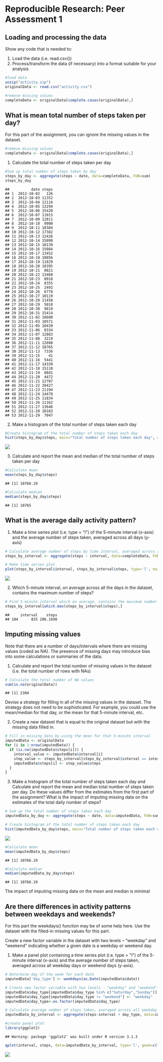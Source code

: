# Reproducible Research: Peer Assessment 1
## Loading and processing the data
Show any code that is needed to:

1. Load the data (i.e. read.csv())
2. Process/transform the data (if necessary) into a format suitable for your analysis

```r
#load data
unzip("activity.zip")
originalData <- read.csv("activity.csv")

#remove missing values
completeData <- originalData[complete.cases(originalData),]
```
## What is mean total number of steps taken per day?

For this part of the assignment, you can ignore the missing values in the dataset.


```r
#remove missing values
completeData <- originalData[complete.cases(originalData),]
```

1. Calculate the total number of steps taken per day

```r
#Sum up total number of steps taken by day
steps_by_day <- aggregate(steps ~ date, data=completeData, FUN=sum)
steps_by_day
```

```
##          date steps
## 1  2012-10-02   126
## 2  2012-10-03 11352
## 3  2012-10-04 12116
## 4  2012-10-05 13294
## 5  2012-10-06 15420
## 6  2012-10-07 11015
## 7  2012-10-09 12811
## 8  2012-10-10  9900
## 9  2012-10-11 10304
## 10 2012-10-12 17382
## 11 2012-10-13 12426
## 12 2012-10-14 15098
## 13 2012-10-15 10139
## 14 2012-10-16 15084
## 15 2012-10-17 13452
## 16 2012-10-18 10056
## 17 2012-10-19 11829
## 18 2012-10-20 10395
## 19 2012-10-21  8821
## 20 2012-10-22 13460
## 21 2012-10-23  8918
## 22 2012-10-24  8355
## 23 2012-10-25  2492
## 24 2012-10-26  6778
## 25 2012-10-27 10119
## 26 2012-10-28 11458
## 27 2012-10-29  5018
## 28 2012-10-30  9819
## 29 2012-10-31 15414
## 30 2012-11-02 10600
## 31 2012-11-03 10571
## 32 2012-11-05 10439
## 33 2012-11-06  8334
## 34 2012-11-07 12883
## 35 2012-11-08  3219
## 36 2012-11-11 12608
## 37 2012-11-12 10765
## 38 2012-11-13  7336
## 39 2012-11-15    41
## 40 2012-11-16  5441
## 41 2012-11-17 14339
## 42 2012-11-18 15110
## 43 2012-11-19  8841
## 44 2012-11-20  4472
## 45 2012-11-21 12787
## 46 2012-11-22 20427
## 47 2012-11-23 21194
## 48 2012-11-24 14478
## 49 2012-11-25 11834
## 50 2012-11-26 11162
## 51 2012-11-27 13646
## 52 2012-11-28 10183
## 53 2012-11-29  7047
```
2. Make a histogram of the total number of steps taken each day

```r
#Create histogram of the total number of steps taken each day
hist(steps_by_day$steps, main="Total number of steps taken each day", xlab="Number of steps")
```

![](PA1_template_files/figure-html/unnamed-chunk-4-1.png) 

3. Calculate and report the mean and median of the total number of steps taken per day

```r
#Calculate mean
mean(steps_by_day$steps)
```

```
## [1] 10766.19
```

```r
#Calculate median
median(steps_by_day$steps)
```

```
## [1] 10765
```

## What is the average daily activity pattern?

1. Make a time series plot (i.e. type = "l") of the 5-minute interval (x-axis) and the average number of steps taken, averaged across all days (y-axis)

```r
# Calculate average number of steps by time interval, averaged across all days
steps_by_interval <- aggregate(steps ~ interval, data=completeData, FUN=mean)

# Make time series plot
plot(steps_by_interval$interval, steps_by_interval$steps, type='l', main="Average number of steps by time interval", xlab="Time interval", ylab="Average number of steps")
```

![](PA1_template_files/figure-html/unnamed-chunk-6-1.png) 

2. Which 5-minute interval, on average across all the days in the dataset, contains the maximum number of steps?

```r
# Find 5-minute interval which on average, contains the maximum number of steps
steps_by_interval[which.max(steps_by_interval$steps),]
```

```
##     interval    steps
## 104      835 206.1698
```
## Imputing missing values

Note that there are a number of days/intervals where there are missing values (coded as NA). The presence of missing days may introduce bias into some calculations or summaries of the data.

1. Calculate and report the total number of missing values in the dataset (i.e. the total number of rows with NAs)


```r
# Calculate the total number of NA values
sum(is.na(originalData))
```

```
## [1] 2304
```

Devise a strategy for filling in all of the missing values in the dataset. The strategy does not need to be sophisticated. For example, you could use the mean/median for that day, or the mean for that 5-minute interval, etc.

2. Create a new dataset that is equal to the original dataset but with the missing data filled in.


```r
# Fill in missing data by using the mean for that 5-minute interval
imputedData <- originalData
for (i in 1:nrow(imputedData)) {
  if (is.na(imputedData$steps[i])) {
    interval_value <- imputedData$interval[i]
    step_value <- steps_by_interval[steps_by_interval$interval == interval_value,]
    imputedData$steps[i] <- step_value$steps
  }
}  
```
3. Make a histogram of the total number of steps taken each day and Calculate and report the mean and median total number of steps taken per day. Do these values differ from the estimates from the first part of the assignment? What is the impact of imputing missing data on the estimates of the total daily number of steps?

```r
# Sum up the total number of steps taken each day
imputedData_by_day <- aggregate(steps ~ date, data=imputedData, FUN=sum)

# Create histogram of the total number of steps taken each day
hist(imputedData_by_day$steps, main="Total number of steps taken each day", xlab="Number of steps")
```

![](PA1_template_files/figure-html/unnamed-chunk-10-1.png) 

```r
#Calculate mean
mean(imputedData_by_day$steps)
```

```
## [1] 10766.19
```

```r
#Calculate median
median(imputedData_by_day$steps)
```

```
## [1] 10766.19
```

The impact of imputing missing data on the mean and median is minimal

## Are there differences in activity patterns between weekdays and weekends?

For this part the weekdays() function may be of some help here. Use the dataset with the filled-in missing values for this part.

Create a new factor variable in the dataset with two levels – “weekday” and “weekend” indicating whether a given date is a weekday or weekend day.

1. Make a panel plot containing a time series plot (i.e. type = "l") of the 5-minute interval (x-axis) and the average number of steps taken, averaged across all weekday days or weekend days (y-axis). 


```r
# Determine day of the week for each date
imputedData['day_type'] <- weekdays(as.Date(imputedData$date))

# Create new factor variable with two levels - "weekday" and "weekend"
imputedData$day_type[imputedData$day_type %in% c("Saturday","Sunday")] <- "weekend"
imputedData$day_type[imputedData$day_type != "weekend"] <- "weekday"
imputedData$day_type<-as.factor(imputedData$day_type)

# Calculate average number of steps taken, averaged across all weekday or weekend days
imputedData_by_interval <- aggregate(steps~interval + day_type, data=imputedData, FUN=mean)

#create panel plot
library(ggplot2)
```

```
## Warning: package 'ggplot2' was built under R version 3.1.3
```

```r
qplot(interval, steps, data=imputedData_by_interval, type='l', geom=c("line"), xlab="Time interval", ylab="Average number of steps") + facet_wrap(~day_type, ncol=1)
```

![](PA1_template_files/figure-html/unnamed-chunk-11-1.png) 

